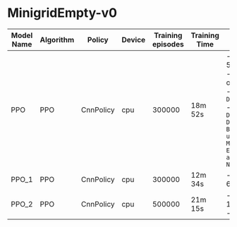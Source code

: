 # MinigridEmpty-v0

| Model Name | Algorithm | Policy    | Device | Training<br/>episodes | Training Time | Description                                                                                                                                                                                                                                                                                       |
|------------|-----------|-----------|--------|-----------------------|---------------|---------------------------------------------------------------------------------------------------------------------------------------------------------------------------------------------------------------------------------------------------------------------------------------------------|
| PPO        | PPO       | CnnPolicy | cpu    | 300000                | 18m 52s       | - Tamaño del tablero: 5x5 <br/>- Posición del agente y objetivo estáticas.<br/>- Action Space: `Discrete(7)`<br/>- Observation Space: `Dict('direction': Discrete(4), 'image': Box(0, 255, (7, 7, 3), uint8), 'mission': MissionSpace(<function EmptyEnv._gen_mission at 0x7f87c58d10d0>, None))` |
| PPO_1      | PPO       | CnnPolicy | cpu    | 300000                | 12m 34s       | - Reducido `max_steps` a 6                                                                                                                                                                                                                                                                        |
| PPO_2      | PPO       | CnnPolicy | cpu    | 500000                | 21m 15s       | - Tamaño del tablero: 16x16 <br/>- `max_steps` a 40                                                                                                                                                                                                                                               |
